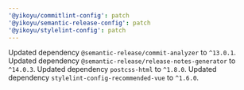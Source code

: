 ```yaml
---
'@yikoyu/commitlint-config': patch
'@yikoyu/semantic-release-config': patch
'@yikoyu/stylelint-config': patch
---
```


Updated dependency `@semantic-release/commit-analyzer` to `^13.0.1`.
Updated dependency `@semantic-release/release-notes-generator` to `^14.0.3`.
Updated dependency `postcss-html` to `^1.8.0`.
Updated dependency `stylelint-config-recommended-vue` to `^1.6.0`.
